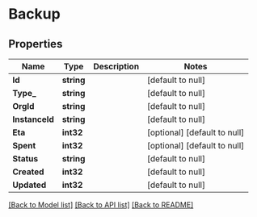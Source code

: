 # Backup

## Properties
Name | Type | Description | Notes
------------ | ------------- | ------------- | -------------
**Id** | **string** |  | [default to null]
**Type_** | **string** |  | [default to null]
**OrgId** | **string** |  | [default to null]
**InstanceId** | **string** |  | [default to null]
**Eta** | **int32** |  | [optional] [default to null]
**Spent** | **int32** |  | [optional] [default to null]
**Status** | **string** |  | [default to null]
**Created** | **int32** |  | [default to null]
**Updated** | **int32** |  | [default to null]

[[Back to Model list]](../README.md#documentation-for-models) [[Back to API list]](../README.md#documentation-for-api-endpoints) [[Back to README]](../README.md)


